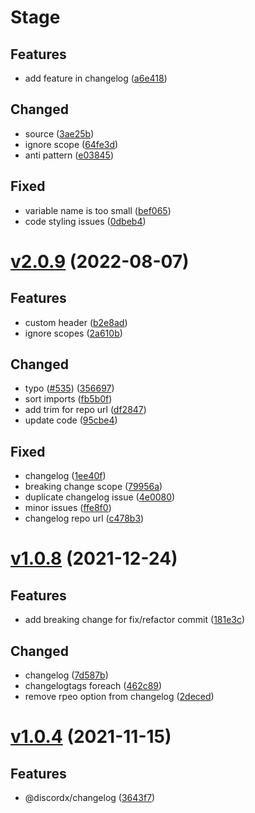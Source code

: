# Stage

## Features

- add feature in changelog ([a6e418](https://github.com/discordx-ts/discordx/commit/a6e4188348e9bd450fdd9c160d7b18e039557e5c))

## Changed

- source ([3ae25b](https://github.com/discordx-ts/discordx/commit/3ae25be18ce3bac0320c9edeb60ec9ddf1d72947))
- ignore scope ([64fe3d](https://github.com/discordx-ts/discordx/commit/64fe3d26870c0db8bab7d0da7669f64398c5c014))
- anti pattern ([e03845](https://github.com/discordx-ts/discordx/commit/e038451bb1711fc362cb98338e0b66ec8a2ffac8))

## Fixed

- variable name is too small ([bef065](https://github.com/discordx-ts/discordx/commit/bef0651eb9aee533d2a611429bd7609de348e6b4))
- code styling issues ([0dbeb4](https://github.com/discordx-ts/discordx/commit/0dbeb455bcd880051e882ef1e5c1d976ff6d4e73))

# [v2.0.9](https://github.com/discordx-ts/discordx/releases/tag/c-v2.0.9) (2022-08-07)

## Features

- custom header ([b2e8ad](https://github.com/discordx-ts/discordx/commit/b2e8ad42b41a15d2f3ab43230b37543de0af84a0))
- ignore scopes ([2a610b](https://github.com/discordx-ts/discordx/commit/2a610befe7cc0e2a5abf4a7351c97bc39497ddb0))

## Changed

- typo ([#535](https://github.com/discordx-ts/discordx/issues/535)) ([356697](https://github.com/discordx-ts/discordx/commit/356697e0af3e8db832d80d38d671f7e75eae68aa))
- sort imports ([fb5b0f](https://github.com/discordx-ts/discordx/commit/fb5b0f82661313a4e9e6638db71670a7fb524ac2))
- add trim for repo url ([df2847](https://github.com/discordx-ts/discordx/commit/df284702428ee5a021c007e3c44cc2e5c71a332d))
- update code ([95cbe4](https://github.com/discordx-ts/discordx/commit/95cbe4b06c7450a0485ba34774d24488074545d1))

## Fixed

- changelog ([1ee40f](https://github.com/discordx-ts/discordx/commit/1ee40f417a44cbacc891bb642a8f9e7358c73823))
- breaking change scope ([79956a](https://github.com/discordx-ts/discordx/commit/79956ad2b8cb83e3fdcdf22ec922328eea56be1e))
- duplicate changelog issue ([4e0080](https://github.com/discordx-ts/discordx/commit/4e00801d75b447893c779cde1f2215c7dc719223))
- minor issues ([ffe8f0](https://github.com/discordx-ts/discordx/commit/ffe8f05d0fa03714eaa29504fa9c4deea2d9502b))
- changelog repo url ([c478b3](https://github.com/discordx-ts/discordx/commit/c478b3a79cc690615180e0e31279d2d957792bc3))

# [v1.0.8](https://github.com/discordx-ts/discordx/releases/tag/c-v1.0.8) (2021-12-24)

## Features

- add breaking change for fix/refactor commit ([181e3c](https://github.com/discordx-ts/discordx/commit/181e3ca625cec64558a5c30022ce8c2b0a36f8fc))

## Changed

- changelog ([7d587b](https://github.com/discordx-ts/discordx/commit/7d587bf3fff4dce04efe24cc736ef0d2ba10fee4))
- changelogtags foreach ([462c89](https://github.com/discordx-ts/discordx/commit/462c89cbbff638f353b8d3949e9869666d524682))
- remove rpeo option from changelog ([2deced](https://github.com/discordx-ts/discordx/commit/2decedaec72f9f1a3c2b349dfa442e485c273965))

# [v1.0.4](https://github.com/discordx-ts/discordx/releases/tag/c-v1.0.4) (2021-11-15)

## Features

- @discordx/changelog ([3643f7](https://github.com/discordx-ts/discordx/commit/3643f7a02d2a27f45e7a66418c1756703235a0a7))
